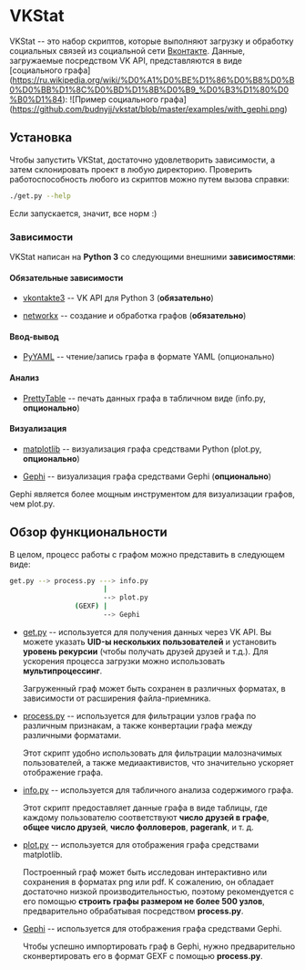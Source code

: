 # VKStat

VKStat -- это набор скриптов, которые выполняют загрузку и обработку
социальных связей из социальной сети [Вконтакте](https://vk.com).
Данные, загружаемые посредством VK API, представляются в виде 
[социального графа]
(https://ru.wikipedia.org/wiki/%D0%A1%D0%BE%D1%86%D0%B8%D0%B0%D0%BB%D1%8C%D0%BD%D1%8B%D0%B9_%D0%B3%D1%80%D0%B0%D1%84):
![Пример социального графа]
(https://github.com/budnyjj/vkstat/blob/master/examples/with_gephi.png)

## Установка

Чтобы запустить VKStat, достаточно удовлетворить зависимости,
а затем склонировать проект в любую директорию.
Проверить работоспособность любого из скриптов можно путем вызова справки:

```bash
./get.py --help
```

Если запускается, значит, все норм :)

### Зависимости

VKStat написан на **Python 3** со следующими внешними **зависимостями**:

#### Обязательные зависимости

* [vkontakte3](https://github.com/budnyjj/vkontakte3) --
VK API для Python 3 (**обязательно**)

* [networkx](https://networkx.github.io/) --
создание и обработка графов (**обязательно**)

#### Ввод-вывод

* [PyYAML](https://pypi.python.org/pypi/PyYAML) --
чтение/запись графа в формате YAML (опционально)

#### Анализ

* [PrettyTable](https://pypi.python.org/pypi/PrettyTable) --
печать данных графа в табличном виде (info.py, **опционально**)

#### Визуализация

* [matplotlib](http://matplotlib.org/) -- визуализация графа средствами Python
(plot.py, **опционально**)

* [Gephi](http://gephi.github.io/) -- визуализация графа средствами Gephi
(**опционально**)

Gephi является более мощным инструментом для визуализации графов, чем plot.py.

## Обзор функциональности

В целом, процесс работы с графом можно представить в следующем виде:

```bash
get.py --> process.py ---> info.py
                       |
                       --> plot.py
                (GEXF) |
                       --> Gephi
```

* [get.py](https://github.com/budnyjj/vkstat/blob/master/get.py) --
  используется для получения данных через VK API.
  Вы можете указать **UID-ы нескольких пользователей**
  и установить **уровень рекурсии** (чтобы получать друзей друзей и т.д.). 
  Для ускорения процесса загрузки можно использовать **мультипроцессинг**.

  Загруженный граф может быть сохранен в различных форматах,
  в зависимости от расширения файла-приемника.

* [process.py](https://github.com/budnyjj/vkstat/blob/master/process.py) --
  используется для фильтрации узлов графа по различным признакам,
  а также конвертации графа между различными форматами.

  Этот скрипт удобно использовать для фильтрации малозначимых пользователей,
  а также медиаактивистов, что значительно ускоряет отображение графа.

* [info.py](https://github.com/budnyjj/vkstat/blob/master/info.py) --
  используется для табличного анализа содержимого графа.

  Этот скрипт предоставляет данные графа в виде таблицы, где каждому пользователю
  соответствуют **число друзей в графе**, **общее число друзей**, **число фолловеров**,
  **pagerank**, и т. д.

* [plot.py](https://github.com/budnyjj/vkstat/blob/master/plot.py) --
  используется для отображения графа средствами matplotlib.

  Построенный граф может быть исследован интерактивно или сохранения
  в форматах png или pdf.
  К сожалению, он обладает достаточно низкой производительностью,
  поэтому рекомендуется с его помощью **строить графы размером не более 500 узлов**,
  предварительно обрабатывая посредством **process.py**.

* [Gephi](http://gephi.github.io/) --
  используется для отображения графа средствами Gephi.

  Чтобы успешно импортировать граф в Gephi, нужно предварительно
  сконвертировать его в формат GEXF c помощью **process.py**.

